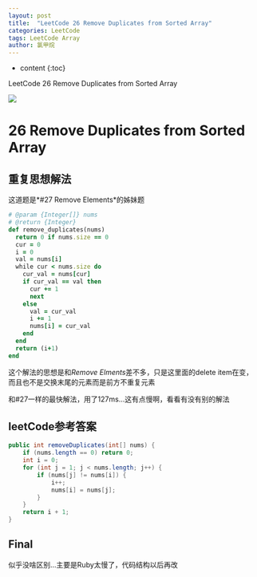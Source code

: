 ```yaml
---
layout: post
title:  "LeetCode 26 Remove Duplicates from Sorted Array"
categories: LeetCode
tags: LeetCode Array
author: 氯甲烷
---
```


* content
{:toc}

LeetCode 26 Remove Duplicates from Sorted Array

![](http://www.favicon.cc/logo3d/818131.png)





# 26 Remove Duplicates from Sorted Array

## 重复思想解法
这道题是*#27 Remove Elements*的姊妹题

```ruby
# @param {Integer[]} nums
# @return {Integer}
def remove_duplicates(nums)
  return 0 if nums.size == 0
  cur = 0
  i = 0
  val = nums[i]
  while cur < nums.size do 
    cur_val = nums[cur]
    if cur_val == val then
      cur += 1
      next
    else
      val = cur_val
      i += 1
      nums[i] = cur_val
    end
  end
  return (i+1)
end
```
这个解法的思想是和*Remove Elments*差不多，只是这里面的delete item在变，而且也不是交换末尾的元素而是前方不重复元素

和#27一样的最快解法，用了127ms...这有点慢啊，看看有没有别的解法

## leetCode参考答案
```java
public int removeDuplicates(int[] nums) {
    if (nums.length == 0) return 0;
    int i = 0;
    for (int j = 1; j < nums.length; j++) {
        if (nums[j] != nums[i]) {
            i++;
            nums[i] = nums[j];
        }
    }
    return i + 1;
}

```

## Final
似乎没啥区别...主要是Ruby太慢了，代码结构以后再改